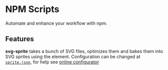 # NPM Scripts

Automate and enhance your workflow with npm.

## Features


**svg-sprite** takes a bunch of SVG files, optimizes them and bakes them into SVG sprites using the <symbol> element.
Configuration can be changed at [`sprite.json`](svg-sprite/config), for help see
[online configurator](http://jkphl.github.io/svg-sprite/#json)
